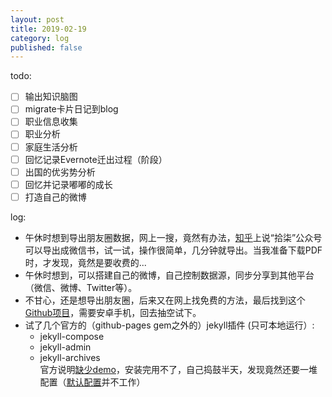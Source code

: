 ```yaml
---
layout: post
title: 2019-02-19
category: log
published: false
---
```


todo:

- [ ] 输出知识脑图
- [ ] migrate卡片日记到blog
- [ ] 职业信息收集
- [ ] 职业分析
- [ ] 家庭生活分析
- [ ] 回忆记录Evernote迁出过程（阶段）
- [ ] 出国的优劣势分析
- [ ] 回忆并记录嘟嘟的成长
- [ ] 打造自己的微博

log:

- 午休时想到导出朋友圈数据，网上一搜，竟然有办法，[知乎](https://www.zhihu.com/question/24109486)上说“拾柒”公众号可以导出成微信书，试一试，操作很简单，几分钟就导出。当我准备下载PDF时，才发现，竟然是要收费的...
- 午休时想到，可以搭建自己的微博，自己控制数据源，同步分享到其他平台（微信、微博、Twitter等）。
- 不甘心，还是想导出朋友圈，后来又在网上找免费的方法，最后找到这个[Github项目](https://github.com/Chion82/WeChatMomentStat-Android)，需要安卓手机，回去抽空试下。
- 试了几个官方的（github-pages gem之外的）jekyll插件 (只可本地运行）:
	- jekyll-compose
	- jekyll-admin
	- jekyll-archives  
		官方说明[缺少demo](https://github.com/jekyll/jekyll-archives/issues/30)，安装完用不了，自己捣鼓半天，发现竟然还要一堆配置（[默认配置](https://github.com/jekyll/jekyll-archives/blob/master/docs/configuration.md#default-configuration)并不工作）


